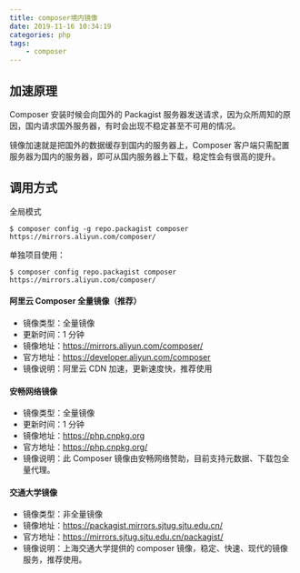 ```yaml
---
title: composer境内镜像
date: 2019-11-16 10:34:19
categories: php
tags:
    - composer
---
```


## 加速原理

Composer 安装时候会向国外的 Packagist 服务器发送请求，因为众所周知的原因，国内请求国外服务器，有时会出现不稳定甚至不可用的情况。

镜像加速就是把国外的数据缓存到国内的服务器上，Composer 客户端只需配置服务器为国内的服务器，即可从国内服务器上下载，稳定性会有很高的提升。

## 调用方式

全局模式

```
$ composer config -g repo.packagist composer https://mirrors.aliyun.com/composer/
```

单独项目使用：

```
$ composer config repo.packagist composer https://mirrors.aliyun.com/composer/
```

#### 阿里云 Composer 全量镜像（推荐） 

- 镜像类型：全量镜像
- 更新时间：1 分钟
- 镜像地址：https://mirrors.aliyun.com/composer/
- 官方地址：https://developer.aliyun.com/composer
- 镜像说明：阿里云 CDN 加速，更新速度快，推荐使用

#### 安畅网络镜像

- 镜像类型：全量镜像
- 更新时间：1 分钟
- 镜像地址：https://php.cnpkg.org
- 官方地址：https://php.cnpkg.org/
- 镜像说明：此 Composer 镜像由安畅网络赞助，目前支持元数据、下载包全量代理。

#### 交通大学镜像

- 镜像类型：非全量镜像
- 镜像地址：https://packagist.mirrors.sjtug.sjtu.edu.cn/
- 官方地址：https://mirrors.sjtug.sjtu.edu.cn/packagist/
- 镜像说明：上海交通大学提供的 composer 镜像，稳定、快速、现代的镜像服务，推荐使用。


